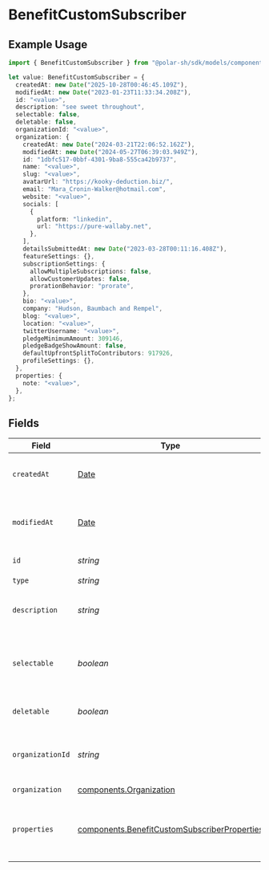 # BenefitCustomSubscriber

## Example Usage

```typescript
import { BenefitCustomSubscriber } from "@polar-sh/sdk/models/components/benefitcustomsubscriber.js";

let value: BenefitCustomSubscriber = {
  createdAt: new Date("2025-10-28T00:46:45.109Z"),
  modifiedAt: new Date("2023-01-23T11:33:34.208Z"),
  id: "<value>",
  description: "see sweet throughout",
  selectable: false,
  deletable: false,
  organizationId: "<value>",
  organization: {
    createdAt: new Date("2024-03-21T22:06:52.162Z"),
    modifiedAt: new Date("2024-05-27T06:39:03.949Z"),
    id: "1dbfc517-0bbf-4301-9ba8-555ca42b9737",
    name: "<value>",
    slug: "<value>",
    avatarUrl: "https://kooky-deduction.biz/",
    email: "Mara_Cronin-Walker@hotmail.com",
    website: "<value>",
    socials: [
      {
        platform: "linkedin",
        url: "https://pure-wallaby.net",
      },
    ],
    detailsSubmittedAt: new Date("2023-03-28T00:11:16.408Z"),
    featureSettings: {},
    subscriptionSettings: {
      allowMultipleSubscriptions: false,
      allowCustomerUpdates: false,
      prorationBehavior: "prorate",
    },
    bio: "<value>",
    company: "Hudson, Baumbach and Rempel",
    blog: "<value>",
    location: "<value>",
    twitterUsername: "<value>",
    pledgeMinimumAmount: 309146,
    pledgeBadgeShowAmount: false,
    defaultUpfrontSplitToContributors: 917926,
    profileSettings: {},
  },
  properties: {
    note: "<value>",
  },
};
```

## Fields

| Field                                                                                                        | Type                                                                                                         | Required                                                                                                     | Description                                                                                                  |
| ------------------------------------------------------------------------------------------------------------ | ------------------------------------------------------------------------------------------------------------ | ------------------------------------------------------------------------------------------------------------ | ------------------------------------------------------------------------------------------------------------ |
| `createdAt`                                                                                                  | [Date](https://developer.mozilla.org/en-US/docs/Web/JavaScript/Reference/Global_Objects/Date)                | :heavy_check_mark:                                                                                           | Creation timestamp of the object.                                                                            |
| `modifiedAt`                                                                                                 | [Date](https://developer.mozilla.org/en-US/docs/Web/JavaScript/Reference/Global_Objects/Date)                | :heavy_check_mark:                                                                                           | Last modification timestamp of the object.                                                                   |
| `id`                                                                                                         | *string*                                                                                                     | :heavy_check_mark:                                                                                           | The ID of the benefit.                                                                                       |
| `type`                                                                                                       | *string*                                                                                                     | :heavy_check_mark:                                                                                           | N/A                                                                                                          |
| `description`                                                                                                | *string*                                                                                                     | :heavy_check_mark:                                                                                           | The description of the benefit.                                                                              |
| `selectable`                                                                                                 | *boolean*                                                                                                    | :heavy_check_mark:                                                                                           | Whether the benefit is selectable when creating a product.                                                   |
| `deletable`                                                                                                  | *boolean*                                                                                                    | :heavy_check_mark:                                                                                           | Whether the benefit is deletable.                                                                            |
| `organizationId`                                                                                             | *string*                                                                                                     | :heavy_check_mark:                                                                                           | The ID of the organization owning the benefit.                                                               |
| `organization`                                                                                               | [components.Organization](../../models/components/organization.md)                                           | :heavy_check_mark:                                                                                           | N/A                                                                                                          |
| `properties`                                                                                                 | [components.BenefitCustomSubscriberProperties](../../models/components/benefitcustomsubscriberproperties.md) | :heavy_check_mark:                                                                                           | Properties available to subscribers for a benefit of type `custom`.                                          |